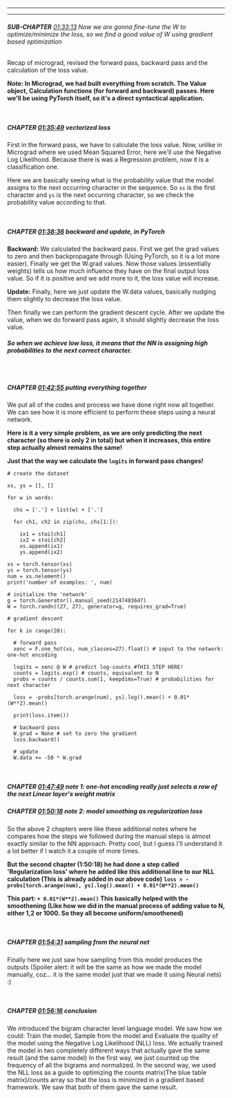 
-----
--------

###### **SUB-CHAPTER** [01:33:13](https://youtu.be/PaCmpygFfXo?si=V2C7LeM4z3eZS8Vi&t=5593) Now we are gonna fine-tune the W to optimize/minimize the loss, so we find a good value of W using gradient based optimization

Recap of micrograd, revised the forward pass, backward pass and the calculation of the loss value. 

**Note: In Micrograd, we had built everything from scratch. The Value object, Calculation functions (for forward and backward) passes. Here we'll be using PyTorch itself, so it's a direct syntactical application.**

&nbsp;

##### **CHAPTER** [01:35:49](https://www.youtube.com/watch?v=PaCmpygFfXo&t=5749s) vectorized loss
First in the forward pass, we have to calculate the loss value. Now, unlike in Micrograd where we used Mean Squared Error, here we'll use the Negative Log Likelihood.
Because there is was a Regression problem, now it is a classification one.

Here we are basically seeing what is the probability value that the model assigns to the next occurring character in the sequence.
So `xs` is the first character and `ys` is the next occurring character, so we check the probability value according to that.

&nbsp;

##### **CHAPTER** [01:38:36](https://www.youtube.com/watch?v=PaCmpygFfXo&t=5916s) backward and update, in PyTorch
**Backward:**
We calculated the backward pass. First we get the grad values to zero and then backpropagate through (Using PyTorch, so it is a lot more easier).
Finally we get the W.grad values. Now those values (essentially weights) tells us how much influence they have on the final output loss value. So if it is positive and we add more to it, the loss value will increase.

**Update:**
Finally, here we just update the W.data values, basically nudging them slightly to decrease the loss value.

Then finally we can perform the gradient descent cycle. After we update the value, when we do forward pass again, it should slightly decrease the loss value.
###### **So when we achieve low loss, it means that the NN is assigning high probabilities to the next correct character.**

&nbsp;

##### **CHAPTER** [01:42:55](https://www.youtube.com/watch?v=PaCmpygFfXo&t=6175s) putting everything together
We put all of the codes and process we have done right now all together. We can see how it is more efficient to perform these steps using a neural network. 

**Here is it a very simple problem, as we are only predicting the next character (so there is only 2 in total) but when it increases, this entire step actually almost remains the same!** 

**Just that the way we calculate the `logits` in forward pass changes!**

```
# create the dataset

xs, ys = [], []

for w in words:

  chs = ['.'] + list(w) + ['.']

  for ch1, ch2 in zip(chs, chs[1:]):

    ix1 = stoi[ch1]
    ix2 = stoi[ch2]
    xs.append(ix1)
    ys.append(ix2)

xs = torch.tensor(xs)
ys = torch.tensor(ys)
num = xs.nelement()
print('number of examples: ', num)

# initialize the 'network'
g = torch.Generator().manual_seed(2147483647)
W = torch.randn((27, 27), generator=g, requires_grad=True)
```

```
# gradient descent

for k in range(20):

  # forward pass
  xenc = F.one_hot(xs, num_classes=27).float() # input to the network: one-hot encoding

  logits = xenc @ W # predict log-counts #THIS STEP HERE!
  counts = logits.exp() # counts, equivalent to N
  probs = counts / counts.sum(1, keepdims=True) # probabilities for next character

  loss = -probs[torch.arange(num), ys].log().mean() + 0.01*(W**2).mean()

  print(loss.item())

  # backward pass
  W.grad = None # set to zero the gradient
  loss.backward()

  # update
  W.data += -50 * W.grad
```

&nbsp;

##### **CHAPTER** [01:47:49](https://www.youtube.com/watch?v=PaCmpygFfXo&t=6469s) note 1: one-hot encoding really just selects a row of the next Linear layer's weight matrix
##### **CHAPTER** [01:50:18](https://www.youtube.com/watch?v=PaCmpygFfXo&t=6618s) note 2: model smoothing as regularization loss

So the above 2 chapters were like these additional notes where he compares how the steps we followed during the manual steps is almost exactly similar to the NN approach. Pretty cool, but I guess I'll understand it a lot better if I watch it a couple of more times.

**But the second chapter (1:50:18) he had done a step called 'Regularization loss' where he added like this additional line to our NLL calculation (This is already added in our above code)**
**`loss = -probs[torch.arange(num), ys].log().mean() + 0.01*(W**2).mean()`**

**This part: `+ 0.01*(W**2).mean()` This basically helped with the smoothening (Like how we did in the manual process of adding value to N, either 1,2 or 1000. So they all become uniform/smoothened)**

&nbsp;

##### **CHAPTER** [01:54:31](https://www.youtube.com/watch?v=PaCmpygFfXo&t=6871s) sampling from the neural net
Finally here we just saw how sampling from this model produces the outputs (Spoiler alert: it will be the same as how we made the model manually, coz... it is the same model just that we made it using Neural nets) :)

&nbsp;

##### **CHAPTER** [01:56:16](https://www.youtube.com/watch?v=PaCmpygFfXo&t=6976s) conclusion

We introduced the bigram character level language model.
We saw how we could: Train the model, Sample from the model and Evaluate the quality of the model using the Negative Log Likelihood (NLL) loss.
We actually trained the model in two completely different ways that actually gave the same result (and the same model)
In the first way, we just counted up the frequency of all the bigrams and normalized.
In the second way, we used the NLL loss as a guide to optimizing the counts matrix(The blue table matrix)/counts array so that the loss is minimized in a gradient based framework.
We saw that both of them gave the same result.